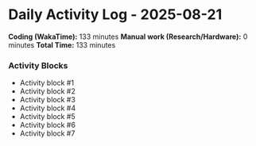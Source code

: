# Daily Activity Log - 2025-08-21

**Coding (WakaTime):** 133 minutes
**Manual work (Research/Hardware):** 0 minutes
**Total Time:** 133 minutes

### Activity Blocks
- Activity block #1
- Activity block #2
- Activity block #3
- Activity block #4
- Activity block #5
- Activity block #6
- Activity block #7
